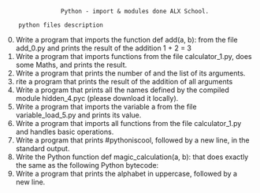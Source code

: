                     Python - import & modules done ALX School.
        
        python files description
        
0. Write a program that imports the function def add(a, b): from the file add_0.py and prints the result of the addition 1 + 2 = 3
1. Write a program that imports functions from the file calculator_1.py, does some Maths, and prints the result.
2. Write a program that prints the number of and the list of its arguments.
3. rite a program that prints the result of the addition of all arguments
4. Write a program that prints all the names defined by the compiled module hidden_4.pyc (please download it locally).
5. Write a program that imports the variable a from the file variable_load_5.py and prints its value.
6. Write a program that imports all functions from the file calculator_1.py and handles basic operations.
7. Write a program that prints #pythoniscool, followed by a new line, in the standard output.
8. Write the Python function def magic_calculation(a, b): that does exactly the same as the following Python bytecode:
9. Write a program that prints the alphabet in uppercase, followed by a new line.

